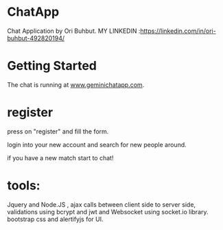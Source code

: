 # ChatApp
Chat Application by Ori Buhbut. MY LINKEDIN :https://linkedin.com/in/ori-buhbut-492820194/

# Getting Started

The chat is running at www.geminichatapp.com.


# register

press on "register" and fill the form.

login into your new account and search for new people around.

if you have a new match start to chat!

# tools:

Jquery and Node.JS , ajax calls between client side to server side,
validations using bcrypt and jwt and Websocket using socket.io library.
bootstrap css and alertifyjs for UI.

